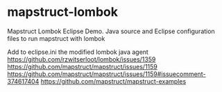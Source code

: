 # mapstruct-lombok
Mapstruct Lombok Eclipse Demo. Java source and Eclipse configuration files to run mapstruct with lombok

Add to eclipse.ini the modified lombok java agent
https://github.com/rzwitserloot/lombok/issues/1359
https://github.com/mapstruct/mapstruct/issues/1159
https://github.com/mapstruct/mapstruct/issues/1159#issuecomment-374617404
https://github.com/mapstruct/mapstruct-examples

